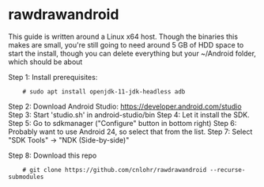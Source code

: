 # rawdrawandroid

This guide is written around a Linux x64 host.  Though the binaries this
makes are small, you're still going to need around 5 GB of HDD space to
start the install, though you can delete everything but your ~/Android
folder, which should be about 

Step 1: Install prerequisites:
```
	# sudo apt install openjdk-11-jdk-headless adb
```
Step 2: Download Android Studio: https://developer.android.com/studio
Step 3: Start 'studio.sh' in android-studio/bin
Step 4: Let it install the SDK.
Step 5: Go to sdkmanager ("Configure" button in bottom right)
Step 6: Probably want to use Android 24, so select that from the list.
Step 7: Select "SDK Tools" -> "NDK (Side-by-side)"

Step 8: Download this repo
```
	# git clone https://github.com/cnlohr/rawdrawandroid --recurse-submodules
```
